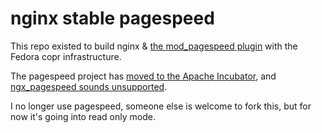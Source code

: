 # nginx stable pagespeed
This repo existed to build nginx & [the mod_pagespeed plugin](https://www.modpagespeed.com/doc/build_ngx_pagespeed_from_source) with the Fedora copr infrastructure.

The pagespeed project has [moved to the Apache Incubator](https://www.modpagespeed.com/doc/release_notes), and [ngx_pagespeed sounds unsupported](https://github.com/apache/incubator-pagespeed-mod/issues/2069).

I no longer use pagespeed, someone else is welcome to fork this, but for now it's going into read only mode.
